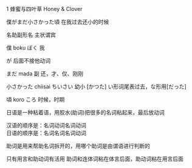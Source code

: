 


1 蜂蜜与四叶草 Honey & Clover 



僕がまだ小さかった頃 在我过去还小的时候

名助副形名 主状谓宾

僕 boku ぼく 我

が 后面不接他动词

まだ mada 副 还，才、仅、刚刚

小さかった chiisai ちいさい 幼小
[かつた] い形词尾表过去，な形用[だった]

頃 koro ころ 时候，时期


日语是一种粘着语，用胶水(助词)把很多的名词粘起来，最后放动词

汉语的顺序是：名词动词名词动词  
日语的顺序是：名词名词名词动词


助词是用来帮助名词拆开的，用哪个助词是由谓语进行判断的

只有用言和助动词有活用
助词和连体词粘在体言后面，助动词粘在用言后面



